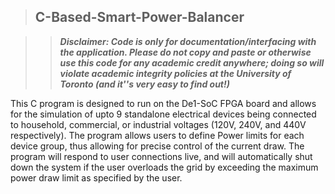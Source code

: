 > ## C-Based-Smart-Power-Balancer

>> ***Disclaimer: Code is only for documentation/interfacing with the application. Please do not copy and paste or otherwise use this code for any academic credit anywhere; doing so will violate academic integrity policies at the University of Toronto (and it''s very easy to find out!)***

This C program is designed to run on the De1-SoC FPGA board and allows for the simulation of upto 9 standalone electrical devices being connected to household, commercial, or industrial voltages (120V, 240V, and 440V respectively).
The program allows users to define Power limits for each device group, thus allowing for precise control of the current draw.
The program will respond to user connections live, and will automatically shut down the system if the user overloads the grid by exceeding the maximum power draw limit as specified by the user.
